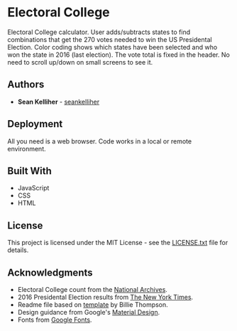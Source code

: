 # Electoral College

Electoral College calculator. User adds/subtracts states to find combinations that get the 270 votes needed to win the US Presidental Election. Color coding shows which states have been selected and who won the state in 2016 (last election). The vote total is fixed in the header. No need to scroll up/down on small screens to see it.

## Authors

* **Sean Kelliher** - [seankelliher](https://github.com/seankelliher)

## Deployment

All you need is a web browser. Code works in a local or remote environment.

## Built With

* JavaScript
* CSS
* HTML

## License

This project is licensed under the MIT License - see the [LICENSE.txt](LICENSE.txt) file for details.

## Acknowledgments

* Electoral College count from the [National Archives](https://www.archives.gov/federal-register/electoral-college/allocation.html).
* 2016 Presidental Election results from [The New York Times](https://www.nytimes.com/elections/2016/results/president).
* Readme file based on [template](https://gist.github.com/PurpleBooth/109311bb0361f32d87a2) by Billie Thompson.
* Design guidance from Google's [Material Design](https://material.io/design).
* Fonts from [Google Fonts](https://fonts.google.com).